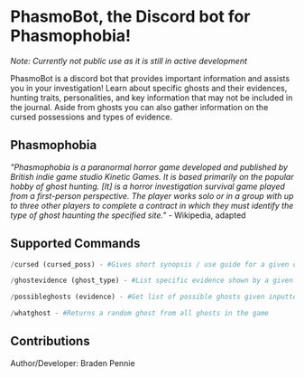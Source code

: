 # PhasmoBot, the Discord bot for Phasmophobia!

*Note: Currently not public use as it is still in active development*

PhasmoBot is a discord bot that provides important information and assists you in your investigation! Learn about specific ghosts and their evidences, hunting traits, personalities, and key information that may not be included in the journal.
Aside from ghosts you can also gather information on the cursed possessions and types of evidence.

## Phasmophobia

*"Phasmophobia is a paranormal horror game developed and published by British indie game studio Kinetic Games. It is based primarily on the popular hobby of ghost hunting. [It] is a horror investigation survival game played from a first-person perspective. The player works solo or in a group with up to three other players to complete a contract in which they must identify the type of ghost haunting the specified site."* - Wikipedia, adapted

## Supported Commands

```python
/cursed (cursed_poss) - #Gives short synopsis / use guide for a given cursed possession

/ghostevidence (ghost_type) - #List specific evidence shown by a given ghost

/possibleghosts (evidence) - #Get list of possible ghosts given inputted evidence(s)

/whatghost - #Returns a random ghost from all ghosts in the game
```

## Contributions

Author/Developer: Braden Pennie
